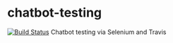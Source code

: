 # chatbot-testing
[![Build Status](https://travis-ci.org/TravelFlanDev/chatbot-testing.svg?branch=master)](https://travis-ci.org/TravelFlanDev/chatbot-testing)
Chatbot testing via Selenium and Travis
